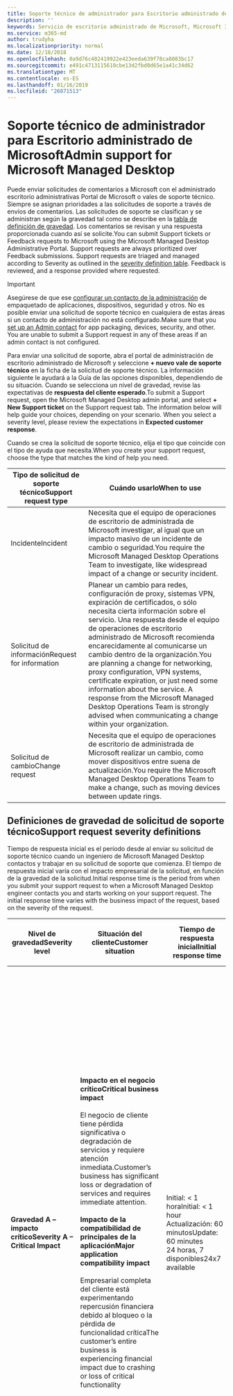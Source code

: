 ```yaml
---
title: Soporte técnico de administrador para Escritorio administrado de Microsoft
description: ''
keywords: Servicio de escritorio administrado de Microsoft, Microsoft 365, documentación
ms.service: m365-md
author: trudyha
ms.localizationpriority: normal
ms.date: 12/18/2018
ms.openlocfilehash: 0a9d76c402419922e423eeda639f78ca8083bc17
ms.sourcegitcommit: e491c4713115610cbe13d2fbd0d65e1a41c34d62
ms.translationtype: MT
ms.contentlocale: es-ES
ms.lasthandoff: 01/16/2019
ms.locfileid: "26871513"
---
```

# <a name="admin-support-for-microsoft-managed-desktop"></a><span data-ttu-id="bfd17-103">Soporte técnico de administrador para Escritorio administrado de Microsoft</span><span class="sxs-lookup"><span data-stu-id="bfd17-103">Admin support for Microsoft Managed Desktop</span></span>

<span data-ttu-id="bfd17-p101">Puede enviar solicitudes de comentarios a Microsoft con el administrado escritorio administrativas Portal de Microsoft o vales de soporte técnico. Siempre se asignan prioridades a las solicitudes de soporte a través de envíos de comentarios. Las solicitudes de soporte se clasifican y se administran según la gravedad tal como se describe en la [tabla de definición de gravedad](#sev). Los comentarios se revisan y una respuesta proporcionada cuando así se solicite.</span><span class="sxs-lookup"><span data-stu-id="bfd17-p101">You can submit Support tickets or Feedback requests to Microsoft using the Microsoft Managed Desktop Administrative Portal. Support requests are always prioritized over Feedback submissions. Support requests are triaged and managed according to Severity as outlined in the [severity definition table](#sev). Feedback is reviewed, and a response provided where requested.</span></span> 

>[!IMPORTANT]
><span data-ttu-id="bfd17-p102">Asegúrese de que ese [configurar un contacto de la administración](../get-started/add-admin-contacts.md) de empaquetado de aplicaciones, dispositivos, seguridad y otros. No es posible enviar una solicitud de soporte técnico en cualquiera de estas áreas si un contacto de administración no está configurado.</span><span class="sxs-lookup"><span data-stu-id="bfd17-p102">Make sure that you [set up an Admin contact](../get-started/add-admin-contacts.md) for app packaging, devices, security, and other. You are unable to submit a Support request in any of these areas if an admin contact is not configured.</span></span>

<span data-ttu-id="bfd17-p103">Para enviar una solicitud de soporte, abra el portal de administración de escritorio administrado de Microsoft y seleccione **+ nuevo vale de soporte técnico** en la ficha de la solicitud de soporte técnico. La información siguiente le ayudará a la Guía de las opciones disponibles, dependiendo de su situación. Cuando se selecciona un nivel de gravedad, revise las expectativas de **respuesta del cliente esperado**.</span><span class="sxs-lookup"><span data-stu-id="bfd17-p103">To submit a Support request, open the Microsoft Managed Desktop admin portal, and select **+ New Support ticket** on the Support request tab. The information below will help guide your choices, depending on your scenario. When you select a severity level, please review the expectations in **Expected customer response**.</span></span>

<span data-ttu-id="bfd17-112">Cuando se crea la solicitud de soporte técnico, elija el tipo que coincide con el tipo de ayuda que necesita.</span><span class="sxs-lookup"><span data-stu-id="bfd17-112">When you create your support request, choose the type that matches the kind of help you need.</span></span>

<span data-ttu-id="bfd17-113">Tipo de solicitud de soporte técnico</span><span class="sxs-lookup"><span data-stu-id="bfd17-113">Support request type</span></span> | <span data-ttu-id="bfd17-114">Cuándo usarlo</span><span class="sxs-lookup"><span data-stu-id="bfd17-114">When to use</span></span>
--- | ---
<span data-ttu-id="bfd17-115">Incidente</span><span class="sxs-lookup"><span data-stu-id="bfd17-115">Incident</span></span> | <span data-ttu-id="bfd17-116">Necesita que el equipo de operaciones de escritorio de administrada de Microsoft investigar, al igual que un impacto masivo de un incidente de cambio o seguridad.</span><span class="sxs-lookup"><span data-stu-id="bfd17-116">You require the Microsoft Managed Desktop Operations Team to investigate, like widespread impact of a change or security incident.</span></span>
<span data-ttu-id="bfd17-117">Solicitud de información</span><span class="sxs-lookup"><span data-stu-id="bfd17-117">Request for information</span></span> | <span data-ttu-id="bfd17-p104">Planear un cambio para redes, configuración de proxy, sistemas VPN, expiración de certificados, o sólo necesita cierta información sobre el servicio. Una respuesta desde el equipo de operaciones de escritorio administrado de Microsoft recomienda encarecidamente al comunicarse un cambio dentro de la organización.</span><span class="sxs-lookup"><span data-stu-id="bfd17-p104">You are planning a change for networking, proxy configuration, VPN systems, certificate expiration, or just need some information about the service. A response from the Microsoft Managed Desktop Operations Team is strongly advised when communicating a change within your organization.</span></span>
<span data-ttu-id="bfd17-120">Solicitud de cambio</span><span class="sxs-lookup"><span data-stu-id="bfd17-120">Change request</span></span> | <span data-ttu-id="bfd17-121">Necesita que el equipo de operaciones de escritorio de administrada de Microsoft realizar un cambio, como mover dispositivos entre suena de actualización.</span><span class="sxs-lookup"><span data-stu-id="bfd17-121">You require the Microsoft Managed Desktop Operations Team to make a change, such as moving devices between update rings.</span></span>

<span id="sev" />

## <a name="support-request-severity-definitions"></a><span data-ttu-id="bfd17-122">Definiciones de gravedad de solicitud de soporte técnico</span><span class="sxs-lookup"><span data-stu-id="bfd17-122">Support request severity definitions</span></span>

<span data-ttu-id="bfd17-p105">Tiempo de respuesta inicial es el período desde al enviar su solicitud de soporte técnico cuando un ingeniero de Microsoft Managed Desktop contactos y trabajar en su solicitud de soporte que comienza. El tiempo de respuesta inicial varía con el impacto empresarial de la solicitud, en función de la gravedad de la solicitud.</span><span class="sxs-lookup"><span data-stu-id="bfd17-p105">Initial response time is the period from when you submit your support request to when a Microsoft Managed Desktop engineer contacts you and starts working on your support request. The initial response time varies with the business impact of the request, based on the severity of the request.</span></span>

<span data-ttu-id="bfd17-125">Nivel de gravedad</span><span class="sxs-lookup"><span data-stu-id="bfd17-125">Severity level</span></span>  | <span data-ttu-id="bfd17-126">Situación del cliente</span><span class="sxs-lookup"><span data-stu-id="bfd17-126">Customer situation</span></span> |  <span data-ttu-id="bfd17-127">Tiempo de respuesta inicial</span><span class="sxs-lookup"><span data-stu-id="bfd17-127">Initial response time</span></span>   | <span data-ttu-id="bfd17-128">Respuesta del cliente esperado</span><span class="sxs-lookup"><span data-stu-id="bfd17-128">Expected customer response</span></span>
--- | --- | --- | ---
<span data-ttu-id="bfd17-129">**Gravedad A – impacto crítico**</span><span class="sxs-lookup"><span data-stu-id="bfd17-129">**Severity A – Critical Impact**</span></span> |  <span data-ttu-id="bfd17-130">**Impacto en el negocio crítico**</span><span class="sxs-lookup"><span data-stu-id="bfd17-130">**Critical business impact**</span></span><br><br><span data-ttu-id="bfd17-131">El negocio de cliente tiene pérdida significativa o degradación de servicios y requiere atención inmediata.</span><span class="sxs-lookup"><span data-stu-id="bfd17-131">Customer’s business has significant loss or degradation of services and requires immediate attention.</span></span><br><br><span data-ttu-id="bfd17-132">**Impacto de la compatibilidad de principales de la aplicación**</span><span class="sxs-lookup"><span data-stu-id="bfd17-132">**Major application compatibility impact**</span></span><br><br><span data-ttu-id="bfd17-133">Empresarial completa del cliente está experimentando repercusión financiera debido al bloqueo o la pérdida de funcionalidad crítica</span><span class="sxs-lookup"><span data-stu-id="bfd17-133">The customer’s entire business is experiencing financial impact due to crashing or loss of critical functionality</span></span> | <span data-ttu-id="bfd17-134">Initial: < 1 hora</span><span class="sxs-lookup"><span data-stu-id="bfd17-134">Initial: < 1 hour</span></span><br><span data-ttu-id="bfd17-135">Actualización: 60 minutos</span><span class="sxs-lookup"><span data-stu-id="bfd17-135">Update: 60 minutes</span></span><br><span data-ttu-id="bfd17-136">24 horas, 7 disponibles</span><span class="sxs-lookup"><span data-stu-id="bfd17-136">24x7 available</span></span> | <span data-ttu-id="bfd17-137">Cuando selecciona una gravedad, que se confirma que el problema tenga impacto en el negocio crítico, con pérdida grave y degradación de los servicios de.</span><span class="sxs-lookup"><span data-stu-id="bfd17-137">When you select Severity A, you confirm that the issue has critical business impact, with severe loss and degradation of services.</span></span> <br><br><span data-ttu-id="bfd17-138">Las demandas de problema Confirmar operación continua 24 x 7 cada día con el equipo de Microsoft hasta la resolución una respuesta inmediata y, de lo contrario, Microsoft es posible que en su disminución discreción la gravedad a nivel de B.</span><span class="sxs-lookup"><span data-stu-id="bfd17-138">The issue demands an immediate response, and you commit to continuous 24x7 operation every day with the Microsoft team until resolution, otherwise, Microsoft may at its discretion decrease the Severity to level B.</span></span><br><br> <span data-ttu-id="bfd17-139">También asegúrese de que Microsoft tiene su información de contacto preciso.</span><span class="sxs-lookup"><span data-stu-id="bfd17-139">You also ensure that Microsoft has your accurate contact information.</span></span> 
<span data-ttu-id="bfd17-140">**Gravedad B – repercusión moderada**</span><span class="sxs-lookup"><span data-stu-id="bfd17-140">**Severity B – Moderate Impact**</span></span> |  <span data-ttu-id="bfd17-141">**Repercusión empresarial moderada**</span><span class="sxs-lookup"><span data-stu-id="bfd17-141">**Moderate business impact**</span></span><br><br><span data-ttu-id="bfd17-142">El negocio del cliente tiene pérdidas moderadas o degradación de servicios, pero trabajo puede continuar razonablemente de manera bueno.</span><span class="sxs-lookup"><span data-stu-id="bfd17-142">Customer’s business has moderate loss or degradation of services, but work can reasonably continue in an impaired manner.</span></span><br><br><span data-ttu-id="bfd17-143">**Impacto de la compatibilidad de principales de la aplicación**</span><span class="sxs-lookup"><span data-stu-id="bfd17-143">**Major application compatibility impact**</span></span><br><br><span data-ttu-id="bfd17-144">Un grupo de negocio específicos ya no es productivo, debido a que el bloqueo de comportamiento o la pérdida de funcionalidad crítica.</span><span class="sxs-lookup"><span data-stu-id="bfd17-144">A specific business group is no longer productive, due to crashing behavior or loss of critical functionality.</span></span> | <span data-ttu-id="bfd17-145">Initial: < 4 horas</span><span class="sxs-lookup"><span data-stu-id="bfd17-145">Initial: < 4 hours</span></span><br><span data-ttu-id="bfd17-146">Actualización: 12 horas</span><span class="sxs-lookup"><span data-stu-id="bfd17-146">Update: 12 hours</span></span><br><span data-ttu-id="bfd17-147">Horario laboral (disponibles 24 x 7)</span><span class="sxs-lookup"><span data-stu-id="bfd17-147">Business hours (24x7 available)</span></span> | <span data-ttu-id="bfd17-148">Cuando selecciona una gravedad B, confirma que el problema tiene consecuencias moderadas a su negocio con pérdida y degradación de servicios, pero soluciones alternativas habilitar razonable, aunque temporal, continuidad del negocio.</span><span class="sxs-lookup"><span data-stu-id="bfd17-148">When you select Severity B, you confirm that the issue has moderate impact to your business with loss and degradation of services, but workarounds enable reasonable, albeit temporary, business continuity.</span></span> <br><br><span data-ttu-id="bfd17-p106">El problema exige una respuesta urgente. Si opta por 24 horas, 7 al enviar la solicitud de soporte técnico, confirmar a una operación de 24 horas, 7 continua todos los días con el equipo de Microsoft hasta la resolución, de lo contrario, Microsoft puede a su discreción disminuir la gravedad a nivel C. Si opta por horario comercial admite al enviar un incidente de gravedad B, Microsoft va a contacto durante la jornada laboral sólo.</span><span class="sxs-lookup"><span data-stu-id="bfd17-p106">The issue demands an urgent response. If you chose 24x7 when you submit the support request, you commit to a continuous 24x7 operation every day with the Microsoft team until resolution, otherwise, Microsoft may at its discretion decrease the severity to level C. If you chose business-hours support when you submit a Severity B incident, Microsoft will contact you during business hours only.</span></span><br><br><span data-ttu-id="bfd17-151">También asegúrese de que Microsoft tiene su información de contacto preciso.</span><span class="sxs-lookup"><span data-stu-id="bfd17-151">You also ensure that Microsoft has your accurate contact information.</span></span>
<span data-ttu-id="bfd17-152">**Gravedad C – impacto mínimo**</span><span class="sxs-lookup"><span data-stu-id="bfd17-152">**Severity C – Minimal Impact**</span></span> |   <span data-ttu-id="bfd17-153">**Impacto en el negocio mínimos**</span><span class="sxs-lookup"><span data-stu-id="bfd17-153">**Minimum business impact**</span></span><br><br> <span data-ttu-id="bfd17-154">El negocio del cliente está funcionando con impedimentos secundarias de servicios.</span><span class="sxs-lookup"><span data-stu-id="bfd17-154">Customer’s business is functioning with minor impediments of services.</span></span><br><br><span data-ttu-id="bfd17-155">**Impacto de compatibilidad de aplicaciones secundarias**</span><span class="sxs-lookup"><span data-stu-id="bfd17-155">**Minor application compatibility impact**</span></span><br><br><span data-ttu-id="bfd17-156">Los usuarios potencialmente no relacionados experimentan problemas de compatibilidad menores que impiden la productividad</span><span class="sxs-lookup"><span data-stu-id="bfd17-156">Potentially unrelated users experience minor compatibility issues that do not prevent productivity</span></span> |    <span data-ttu-id="bfd17-157">Initial: < 8 horas</span><span class="sxs-lookup"><span data-stu-id="bfd17-157">Initial: < 8 hours</span></span><br><span data-ttu-id="bfd17-158">Actualización: 24 horas</span><span class="sxs-lookup"><span data-stu-id="bfd17-158">Update: 24 hours</span></span><br><span data-ttu-id="bfd17-159">Horario comercial</span><span class="sxs-lookup"><span data-stu-id="bfd17-159">Business hours</span></span>  | <span data-ttu-id="bfd17-160">Cuando selecciona una gravedad C, que se confirma que el problema tiene un impacto mínimo en su negocio con impedimento secundaria del servicio.</span><span class="sxs-lookup"><span data-stu-id="bfd17-160">When you select Severity C, you confirm that the issue has minimum impact to your business with minor impediment of service.</span></span><br><br><span data-ttu-id="bfd17-161">Para un incidente de gravedad C, Microsoft va a contacto durante la jornada laboral sólo.</span><span class="sxs-lookup"><span data-stu-id="bfd17-161">For a Severity C incident, Microsoft will contact you during business hours only.</span></span><br><br><span data-ttu-id="bfd17-162">Asegúrese también de la que Microsoft tiene su información de contacto preciso</span><span class="sxs-lookup"><span data-stu-id="bfd17-162">You also ensure that Microsoft has your accurate contact information</span></span>

<span data-ttu-id="bfd17-163">Detalles adicionales:</span><span class="sxs-lookup"><span data-stu-id="bfd17-163">Additional details:</span></span>
- <span data-ttu-id="bfd17-164">Compatibilidad con idiomas - compatibilidad con todos los que se proporciona en inglés.</span><span class="sxs-lookup"><span data-stu-id="bfd17-164">Support languages - All support is provided in English.</span></span>
- <span data-ttu-id="bfd17-165">Los cambios de nivel de gravedad - Microsoft puede degradar el nivel de gravedad si el cliente no es capaz de proporcionar los recursos adecuados o respuestas para habilitar Microsoft continuar con los esfuerzos de solución del problema.</span><span class="sxs-lookup"><span data-stu-id="bfd17-165">Severity level changes - Microsoft may downgrade the severity level if the customer is not able to provide adequate resources or responses to enable Microsoft to continue with problem resolution efforts.</span></span> 
- <span data-ttu-id="bfd17-166">Horario laboral - para la mayoría de los países, business horas son de 9:00 AM a 5:00 P.M., hora estándar del Pacífico.</span><span class="sxs-lookup"><span data-stu-id="bfd17-166">Business hours - For most countries, business hours are from 9:00 AM to 5:00 PM, Pacific Standard Time.</span></span>
- <span data-ttu-id="bfd17-167">Para que un problema de compatibilidad de aplicaciones se considere, debe haber un error en reproduceable, de la misma versión de la aplicación, entre la versión anterior y la actual de Windows o de Office.</span><span class="sxs-lookup"><span data-stu-id="bfd17-167">For an application compatibility issue to be considered, there must be a reproduceable error, of the same version of the application, between the previous and current version of Windows or Office.</span></span>
- <span data-ttu-id="bfd17-p107">Para resolver problemas de compatibilidad de aplicaciones, Microsoft requiere un punto de atención al cliente de contacto para que funcione con. Para trabajar directamente con nuestro equipo de Fast Track para investigar y resolver el problema, es necesario individuales.</span><span class="sxs-lookup"><span data-stu-id="bfd17-p107">To resolve application compatibility issues, Microsoft requires a customer point of contact to work with. The individual is required to work directly with our Fast Track team to investigate and resolve the issue.</span></span>
- <span data-ttu-id="bfd17-170">Si un cliente no puede cumplir los requisitos de respuesta esperada, Microsoft reducirá el nivel la solicitud por el nivel de uno gravedad, a un mínimo de gravedad C.</span><span class="sxs-lookup"><span data-stu-id="bfd17-170">If a customer is unable to meet the expected response requirements, Microsoft will downgrade the request by one severity level, to a minimum of Severity C.</span></span>
- <span data-ttu-id="bfd17-171">Si un cliente no responde a las solicitudes de acción, Microsoft mitigar y cerrar la solicitud de soporte dentro de 48 horas de la última solicitud.</span><span class="sxs-lookup"><span data-stu-id="bfd17-171">If a customer is unresponsive to requests for action, Microsoft will mitigate and close the support request within 48 hours of the last request.</span></span>
 

## <a name="additional-resources"></a><span data-ttu-id="bfd17-172">Otros recursos</span><span class="sxs-lookup"><span data-stu-id="bfd17-172">Additional resources</span></span>
- <span data-ttu-id="bfd17-173">[Admitir usuarios finales para escritorio administrado de Microsoft](end-user-support.md).</span><span class="sxs-lookup"><span data-stu-id="bfd17-173">[End user support for Microsoft Managed Desktop](end-user-support.md).</span></span> 
- <span data-ttu-id="bfd17-174">[Soporte técnico para escritorio administrado de Microsoft](../service-description/support.md).</span><span class="sxs-lookup"><span data-stu-id="bfd17-174">[Support for Microsoft Managed Desktop](../service-description/support.md).</span></span> 



